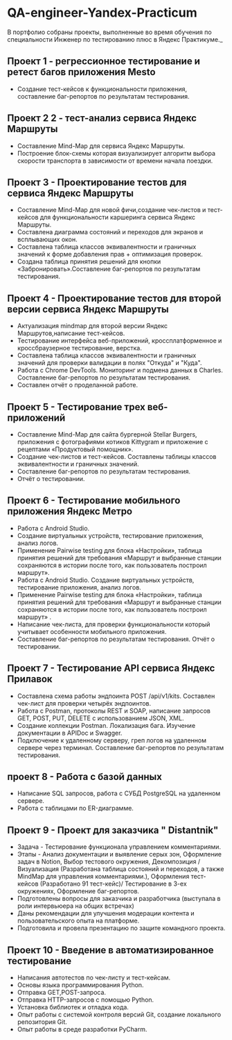 # QA-engineer-Yandex-Practicum
В портфолио собраны проекты, выполненные во время обучения по специальности Инженер по тестированию плюс в Яндекс Практикуме._
## Проект 1 - регрессионное тестирование и ретест багов приложения Mesto

* Создание тест-кейсов к функциональности приложения, составление баг-репортов по результатам тестирования.

## Проект 2 2 - тест-анализ сервиса Яндекс Маршруты

* Составление Mind-Map для сервиса Яндекс Маршруты.
* Построение блок-схемы которая визуализирует алгоритм выбора скорости транспорта в зависимости от времени начала поездки.

## Проект 3 - Проектирование тестов для сервиса Яндекс Маршруты

* Составление Mind-Map для новой фичи,создание чек-листов и тест-кейсов для функциональности каршеринга сервиса Яндекс Маршруты. 
* Составлена диаграмма состояний и переходов для экранов и всплывающих окон. 
* Составлена таблица классов эквивалентности и граничных значений к форме добавления прав + оптимизация проверок. 
* Создана таблица принятия решений для кнопки «Забронировать».Составление баг-репортов по результатам тестирования.

## Проект 4 - Проектирование тестов для второй версии сервиса Яндекс Маршруты

* Актуализация mindmap для второй версии Яндекс Маршрутов,написание тест-кейсов. 
* Тестирование интерфейса веб-приложений, кроссплатформенное и кроссбраузерное тестирование, верстка. 
* Составлена таблица классов эквивалентности и граничных значений для проверки валидации в полях "Откуда" и "Куда". 
* Работа с Chrome DevTools. Мониторинг и подмена данных в Charles. Составление баг-репортов по результатам тестирования.
* Составлен отчёт о проделанной работе.

## Проект 5 - Тестирование трех веб-приложений

* Составление Mind-Map для сайта бургерной Stellar Burgers, приложения с фотографиями котиков Kittygram и приложение с рецептами «Продуктовый помощник». 
* Создание чек-листов и тест-кейсов. Составлены таблицы классов эквивалентности и граничных значений. 
* Составление баг-репортов по результатам тестирования. 
* Отчёт о тестировании.

## Проект 6 - Тестирование мобильного приложения Яндекс Метро

* Работа с Android Studio. 
* Создание виртуальных устройств, тестирование приложения, анализ логов. 
* Применение Pairwise testing для блока «Настройки», таблица принятия решений для требования «Маршрут и выбранные станции сохраняются в истории после того, как пользователь построил маршрут». 
* Работа с Android Studio. Создание виртуальных устройств, тестирование приложения, анализ логов. 
* Применение Pairwise testing для блока «Настройки», таблица принятия решений для требования «Маршрут и выбранные станции сохраняются в истории после того, как пользователь построил маршрут» . 
* Написание чек-листа, для проверки функциональности который учитывает особенности мобильного приложения.
* Составление баг-репортов по результатам тестирования. Отчёт о тестировании.

## Проект 7 - Тестирование API сервиса Яндекс Прилавок

* Составлена схема работы эндпоинта POST /api/v1/kits. Составлен чек-лист для проверки четырёх эндпоинтов. 
* Работа с Postman, протоколы REST и SOAP, написание запросов  GET, POST, PUT, DELETE с использованием JSON, XML. 
* Создание коллекции Postman. Локализация бага. Изучение документации в APIDoc и Swagger. 
* Подключение к удаленному серверу, греп логов на удаленном сервере через терминал. Составление баг-репортов по результатам тестирования.

## проект 8 - Работа с базой данных

* Написание SQL запросов, работа с СУБД PostgreSQL на удаленном сервере.
*  Работа с таблицами по ER-диаграмме.

##  Проект 9 -  Проект для заказчика " Distantnik"
*  Задача - Тестирование функционала управлением комментариями.
*  Этапы - Анализ документации и выявление серых зон, Оформление задач в Notion,  Выбор тестового окружения, Декомпозиция / Визуализация (Разработана таблица состояний и переходов, а также MindMap для управления комментариями.), Оформления тест-кейсов (Разработано 91 тест-кейс)/ Тестирование в 3-ех окружениях,  Оформление баг-репортов.
*  Подготовлены вопросы для заказчика и разработчика (выступала в роли интервьюера на общих встречах)
*  Даны рекомендации для улучшения модерации контента и пользовательского опыта на платформе.
*  Подготовила и провела презентацию по защите командного проекта.

##  Проект 10 -  Введение в автоматизированное тестирование
* Написания автотестов по чек-листу и тест-кейсам.
* Основы языка программирования Python.
* Отправка GET,POST-запроса.
* Отправка HTTP-запросов с помощью Python. 
* Установка библиотек и отладка кода.
* Опыт работы с системой контроля версий Git, создание локального репозитория Git.
* Опыт работы в среде разработки PyCharm.
